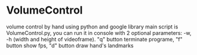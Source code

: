 # VolumeControl
volume control by hand using python and google library
main script is VolumeControl.py, you can run it in console with 2 optional parameters: -w, -h (width and height of videoframe).
"q" button terminate programe, "f" button show fps, "d" button draw hand's landmarks
